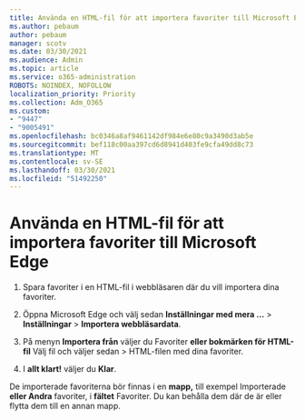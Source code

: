 ```yaml
---
title: Använda en HTML-fil för att importera favoriter till Microsoft Edge
ms.author: pebaum
author: pebaum
manager: scotv
ms.date: 03/30/2021
ms.audience: Admin
ms.topic: article
ms.service: o365-administration
ROBOTS: NOINDEX, NOFOLLOW
localization_priority: Priority
ms.collection: Adm_O365
ms.custom:
- "9447"
- "9005491"
ms.openlocfilehash: bc0346a8af9461142df984e6e80c9a3490d3ab5e
ms.sourcegitcommit: bef118c00aa397cd6d8941d403fe9cfa49dd8c73
ms.translationtype: MT
ms.contentlocale: sv-SE
ms.lasthandoff: 03/30/2021
ms.locfileid: "51492250"
---
```

# <a name="use-an-html-file-to-import-favorites-to-microsoft-edge"></a>Använda en HTML-fil för att importera favoriter till Microsoft Edge

1. Spara favoriter i en HTML-fil i webbläsaren där du vill importera dina favoriter.

1. Öppna Microsoft Edge och välj sedan **Inställningar med mera ...**  >  **Inställningar**  >  **Importera webbläsardata**.

1. På menyn **Importera från** väljer du Favoriter **eller bokmärken för HTML-fil** Välj fil och väljer sedan  >  HTML-filen med dina favoriter.

1. I **allt klart!** väljer du **Klar**.

De importerade favoriterna bör finnas i en **mapp,** till exempel Importerade **eller Andra** favoriter, i **fältet** Favoriter. Du kan behålla dem där de är eller flytta dem till en annan mapp.